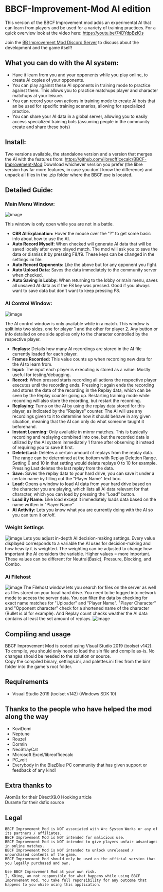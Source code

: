 # BBCF-Improvement-Mod AI edition
This version of the BBCF Improvement mod adds an experimental AI that can learn from players and be used for a variety of training practices.
For a quick overview look at the video here: https://youtu.be/74DYdpBzIOs

Join the [BB Improvement Mod Discord Server](https://discord.gg/j2mCX9s) to discuss about the development and the game itself!

## What you can do with the AI system:
- Have it learn from you and your opponents while you play online, to create AI copies of your opponents.
- You can play against these AI opponents in training mode to practice against them. This allows you to practice matchups player and character matchups at your leisure.
- You can record your own actions in training mode to create AI bots that an be used for specific training scenarios, allowing for specialized practice.
- You can share your AI data in a global server, allowing you to easily access specialized training bots (assuming people in the community create and share these bots)

## Install:
Two versions available, the standalone version and a version that merges the AI with the features from:
https://github.com/libreofficecalc/BBCF-Improvement-Mod
Download whichever version you prefer (the libre version has far more features, in case you don't know the difference) and unpack all files in the .zip folder where the BBCF.exe is located.

## Detailed Guide:

### Main Menu Window:
![image](https://github.com/KDing0/BBCF-Improvement-Mod/assets/38357906/e14bdcc0-0162-4223-8bf3-ec6623084c68)

This window is only open while you are not in a battle.
- **CBR AI Explanation:** Hover the mouse over the "?" to get some basic info about how to use the AI.
- **Auto Record Myself:** When checked will generate AI data that will be saved locally after every played match. The mod will ask you to save the data or dismiss it by pressing F8/f9. These keys can be changed in the settings.ini file.
- **Auto Record Opponents:** Like the above but for any opponent you fight.
- **Auto Upload Data:** Saves the data immediately to the community server when checked.
- **Auto Saving in Lobby:** When returning to the lobby or main menu, saves all unsaved AI data as if the F8 key was pressed. Good if you always want to save data but don't want to keep pressing F8.

### AI Control Window:
![image](https://github.com/KDing0/BBCF-Improvement-Mod/assets/38357906/84aef291-3e10-4824-a0f2-f86db98b2ecd)

The AI control window is only available while in a match. This window is split into two sides, one for player 1 and the other for player 2.
Any button or info detailed on one side applies only to the character controlled by the respective player.

- **Replays:** Details how many AI recordings are stored in the AI file currently loaded for each player.
- **Frames Recorded:** This value counts up when recording new data for the AI to learn from.
- **Input:** The input each player is executing is stored as a value. Mostly useful for testing/debugging.
- **Record:** When pressed starts recording all actions the respective player executes until the recording ends. Pressing it again ends the recording and stores the data of the recording in the Replay data, which can be seen by the Replay counter going up. Restarting training mode while recording will also store the recording, but restart the recording.
- **Replaying:** Turns on the AI by using the replay data stored for this player, as indicated by the "Replays" counter. The AI will use any recordings given to it to determine how it should behave in any given situation, meaning that the AI can only do what someone taught it beforehand.
- **Instant Learning:** Only available in mirror matches. This is basically recording and replaying combined into one, but the recorded data is utilized by the AI system immediately 1 frame after observing it instead of requiring you to save it first.
- **Delete/Last:** Deletes a certain amount of replays from the replay data. The range can be determined at the bottom with Replay Deletion Range. Setting 0 and 10 in that setting would delete replays 0 to 10 for example. Pressing Last deletes the last replay from the data.
- **Save:** Saves the replay data to your hard drive, you can save it under a certain name by filling out the "Player Name" text box.
- **Load:** Opens a window to load AI data from your hard drive based on the character you are playing, which lists all AI data relevant for that character, which you can load by pressing the "Load" button.
- **Load By Name:** Like load except it immediately loads data based on the name written in "Player Name"
- **Ai Activity:** Lets you know what you are currently doing with the AI so you can turn it on/off.
  
### Weight Settings
![image](https://github.com/KDing0/BBCF-Improvement-Mod/assets/38357906/6b0a5fb8-3faf-4e41-ad56-b72cd6d47cf2)
Lets you adjust in-depth AI decision-making settings. Every value displayed corresponds to a variable the AI uses for decision-making and how heavily it is weighted. The weighting can be adjusted to change how important the AI considers the variable.
Higher values = more important. These values can be different for Neutral(Basic), Pressure, Blocking, and Combo.

### Ai Filehost
![image](https://github.com/KDing0/BBCF-Improvement-Mod/assets/38357906/abb8978a-a280-48bc-9076-caa9f84ede5f)
The Filehost window lets you search for files on the server as well as files stored on your local hard drive. You need to be logged into network mode to access the server data.
You can filter the data by checking for exact name matches for "Uploader" and  "Player Name". 
"Player Character" and "Opponent character" check for a shortened name of the character (Bullet is bl for example). 
And Replay count checks weather the AI data contains at least the set amount of replays.
![image](https://github.com/KDing0/BBCF-Improvement-Mod/assets/38357906/1f514c2b-cf9b-4188-b109-8ed4d69fe466)


## Compiling and usage
BBCF Improvement Mod is coded using Visual Studio 2019 (toolset v142). <br>
To compile, you should only need to load the sln file and compile as-is. No changes should be needed to the solution or source.<br>
Copy the compiled binary, settings.ini, and palettes.ini files from the bin/ folder into the game's root folder.

## Requirements
- Visual Studio 2019 (toolset v142) (Windows SDK 10)

## Thanks to the people who have helped the mod along the way
* KoviDomi
* Neptune
* Rouzel
* Dormin
* NeoStrayCat
* Microsoft Excel/libreofficecalc
* PC_volt
* Everybody in the BlazBlue PC community that has given support or feedback of any kind!

## Extra thanks to
Atom0s for their DirectX9.0 Hooking article<br>
Durante for their dsfix source

## Legal
```
BBCF Improvement Mod is NOT associated with Arc System Works or any of its partners / affiliates.
BBCF Improvement Mod is NOT intended for malicious use.
BBCF Improvement Mod is NOT intended to give players unfair advantages in online matches.
BBCF Improvement Mod is NOT intended to unlock unreleased / unpurchased contents of the game.
BBCF Improvement Mod should only be used on the official version that you legally purchased and own.

Use BBCF Improvement Mod at your own risk.
I, KDing, am not responsible for what happens while using BBCF Improvement Mod. You take full reponsibility for any outcome that happens to you while using this application.
```
